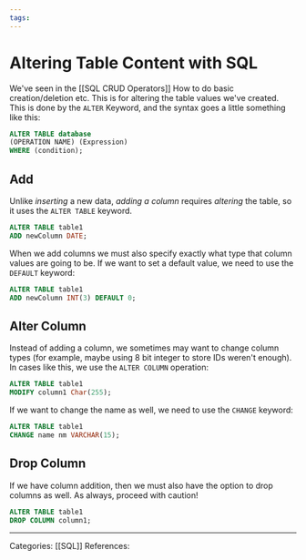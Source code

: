 ```yaml
---
tags:
---
```

# Altering Table Content with SQL
We've seen in the [[SQL CRUD Operators]] How to do basic creation/deletion etc. This is for altering the table values we've created. This is done by the `ALTER` Keyword, and the syntax goes a little something like this:
```SQL
ALTER TABLE database
(OPERATION NAME) (Expression)
WHERE (condition);
```

## Add
Unlike _inserting_ a new data, _adding a column_ requires _altering_ the table, so it uses the `ALTER TABLE` keyword.
```SQL
ALTER TABLE table1
ADD newColumn DATE;
```
When we add columns we must also specify exactly what type that column values are going to be. If we want to set a default value, we need to use the `DEFAULT` keyword:
```SQL
ALTER TABLE table1
ADD newColumn INT(3) DEFAULT 0;
``` 

## Alter Column
Instead of adding a column, we sometimes may want to change column types (for example, maybe using 8 bit integer to store IDs weren't enough). In cases like this, we use the `ALTER COLUMN` operation:
```SQL
ALTER TABLE table1
MODIFY column1 Char(255);
```

If we want to change the name as well, we need to use the `CHANGE` keyword:
```SQL
ALTER TABLE table1
CHANGE name nm VARCHAR(15);
```
## Drop Column
If we have column addition, then we must also have the option to drop columns as well. As always, proceed with caution!
```SQL
ALTER TABLE table1
DROP COLUMN column1;
```


---
Categories: [[SQL]]
References:
